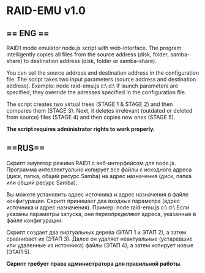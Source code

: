 # RAID-EMU v1.0

## == ENG ==

RAID1 mode emulator node.js script with web-interface. The program intelligently copies all files from the source address (disk, folder, samba-share) to destination address (disk, folder or samba-share).

You can set the source address and destination address in the configuration file. The script takes two input parameters (source address and destination address). Example: node raid-emu.js c:\ d:\\
If launch parameters are specified, they override the adresses specified in the configuration file. 

The script creates two virtual trees (STAGE 1 & STAGE 2) and then compares them (STAGE 3). Next, it deletes irrelevant (outdated or deleted from source) files (STAGE 4) and then copies new ones (STAGE 5).

**The script requires administrator rights to work properly.**


## ==RUS==

Скрипт эмулятор режима RAID1 с веб-интерфейсом для node.js. Программа интеллектуально копирует все файлы с исходного адреса (диск, папка, общий ресурс Samba) на адрес назначения (диск, папка или общий ресурс Samba).

Вы можете установить адрес источника и адрес назначения в файле конфигурации. Скрипт принимает два входных параметра (адрес источника и адрес назначения). Пример: node raid-emu.js c:\ d:\\
Если указаны параметры запуска, они переопределяют адреса, указанные в файле конфигурации. 

Скрипт создает два виртуальных дерева (ЭТАП 1 и ЭТАП 2), а затем сравнивает их (ЭТАП 3). Далее он удаляет неактуальные (устаревшие или удаленные из источника) файлы (ЭТАП 4), а затем копирует новые (ЭТАП 5).

**Скрипт требует права администратора для правильной работы.**
